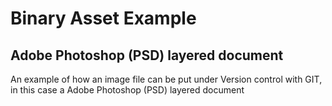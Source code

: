 # Binary Asset Example
## Adobe Photoshop (PSD) layered document
 An example of how an image file can be put under Version control with GIT,  in this case a Adobe Photoshop (PSD) layered document
